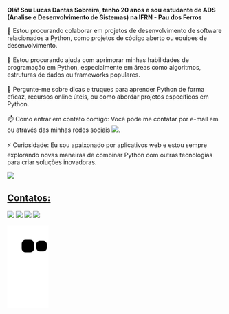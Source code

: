 <strong>Olá! Sou Lucas Dantas Sobreira, tenho 20 anos e sou estudante de ADS (Analise e Desenvolvimento de Sistemas) na IFRN - Pau dos Ferros </strong>
<p>
👯 Estou procurando colaborar em projetos de desenvolvimento de software relacionados a Python, como projetos de código aberto ou equipes de desenvolvimento.<br>
<br>
🤔 Estou procurando ajuda com aprimorar minhas habilidades de programação em Python, especialmente em áreas como algoritmos, estruturas de dados ou frameworks populares.<br>
<br>
💬 Pergunte-me sobre dicas e truques para aprender Python de forma eficaz, recursos online úteis, ou como abordar projetos específicos em Python.<br>
<br>
📫 Como entrar em contato comigo: Você pode me contatar por e-mail em <a href="lucasdantassodreira@gmail.com" target="_blank"></a> ou através das minhas redes sociais <a href="https://www.instagram.com/lucasdantas0042/" target="_blank"><img src="https://img.shields.io/badge/-Instagram-%23E4405F?" target="_blank"></a>.<br>
<br>
⚡ Curiosidade: Eu sou apaixonado por aplicativos web e estou sempre explorando novas maneiras de combinar Python com outras tecnologias para criar soluções inovadoras.
<br> </p>

<div>
<a href="[https://github.com/LucasSodreira/LucasSodreira">
<img id="painel"height="250rem" src="https://github-readme-stats.vercel.app/api/top-langs/?username=LucasSodreira&layout=compact&langs_count=7&theme=dracula"/>
</div>
<style>
  .painel{
    display: flex;
    align-items: center;
    justify-content: center;
  }
</style>

## Contatos:

<div>
<a href="https://www.instagram.com/lucasdantas0042/" target="_blank"><img src="https://img.shields.io/badge/-Instagram-%23E4405F?style=for-the-badge&logo=instagram&logoColor=white" target="_blank"></a>
<a href="https://www.twitch.tv/lucassodreira" target="_blank"><img src="https://img.shields.io/badge/Twitch-9146FF?style=for-the-badge&logo=twitch&logoColor=white" target="_blank"></a>
<a href = "mailto:lucasdantassodreira@gmail.com"><img src="https://img.shields.io/badge/Gmail-D14836?style=for-the-badge&logo=gmail&logoColor=white" target="_blank"></a>
<a href="https://www.linkedin.com/in/lucas-dantas-675308249/" target="_blank"><img src="https://img.shields.io/badge/-LinkedIn-%230077B5?style=for-the-badge&logo=linkedin&logoColor=white" target="_blank"></a>   
</div>

![Snake animation](https://github.com/LucasSodreira/LucasSodreira/blob/output/github-contribution-grid-snake.svg)
